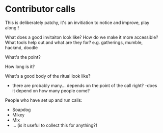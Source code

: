# Contributor calls

This is deliberately patchy, it's an invitiation to notice and improve, play along ! 

What does a good invitaiton look like?
  How do we make it more accessible?
  What tools help out and what are they for? e.g. gatherings, mumble, hackmd, doodle

What's the point? 

How long is it?

What's a good body of the ritual look like? 
  - there are probably many... depends on the point of the call right?
  -does it depend on how many people come?


People who have set up and run calls:
  - Soapdog
  - Mikey
  - Mix
  - ...
(is it useful to collect this for anything?)

